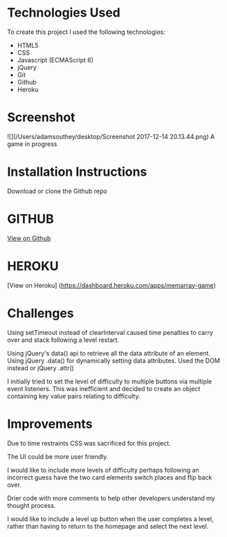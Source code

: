 # **Technologies Used**
To create this project I used the following technologies:

* HTML5
* CSS
* Javascript (ECMAScript 6)
* jQuery
* Git
* Github
* Heroku

# Screenshot
![](/Users/adamsouthey/desktop/Screenshot 2017-12-14 20.13.44.png)
A game in progress



# Installation Instructions
Download or clone the Github repo

# GITHUB
[View on Github](https://github.com/adamsouthey/wdi-first-project)

# HEROKU
[View on Heroku] (https://dashboard.heroku.com/apps/memarray-game)



# Challenges
Using setTimeout instead of clearInterval caused time penalties to carry over and stack following a level restart.

Using jQuery's data() api to retrieve all the data attribute of an element. Using jQuery .data() for dynamically setting data attributes. Used the DOM instead or jQuery .attr()

I initially tried to set the level of difficulty to multiple buttons via multiple event listeners. This was inefficient and decided to create an object containing key value pairs relating to difficulty.


# Improvements
Due to time restraints CSS was sacrificed for this project.

The UI could be more user friendly.

I would like to include more levels of difficulty perhaps following an incorrect guess have the two card elements switch places and flip back over.

Drier code with more comments to help other developers understand my thought process.

I would like to include a level up button when the user completes a level, rather than having to return to the homepage and select the next level.









